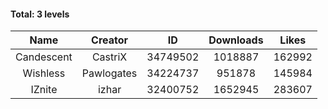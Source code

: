 #### Total: 3 levels

| Name | Creator | ID | Downloads | Likes |
|:---:|:---:|:---:|:---:|:---:|
| Candescent | CastriX | 34749502 | 1018887 | 162992
| Wishless | Pawlogates | 34224737 | 951878 | 145984
| IZnite | izhar | 32400752 | 1652945 | 283607

